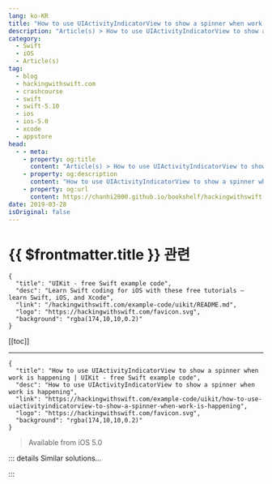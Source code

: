 ```yaml
---
lang: ko-KR
title: "How to use UIActivityIndicatorView to show a spinner when work is happening"
description: "Article(s) > How to use UIActivityIndicatorView to show a spinner when work is happening"
category:
  - Swift
  - iOS
  - Article(s)
tag: 
  - blog
  - hackingwithswift.com
  - crashcourse
  - swift
  - swift-5.10
  - ios
  - ios-5.0
  - xcode
  - appstore
head:
  - - meta:
    - property: og:title
      content: "Article(s) > How to use UIActivityIndicatorView to show a spinner when work is happening"
    - property: og:description
      content: "How to use UIActivityIndicatorView to show a spinner when work is happening"
    - property: og:url
      content: https://chanhi2000.github.io/bookshelf/hackingwithswift.com/example-code/uikit/how-to-use-uiactivityindicatorview-to-show-a-spinner-when-work-is-happening.html
date: 2019-03-28
isOriginal: false
---
```


# {{ $frontmatter.title }} 관련

```component VPCard
{
  "title": "UIKit - free Swift example code",
  "desc": "Learn Swift coding for iOS with these free tutorials – learn Swift, iOS, and Xcode",
  "link": "/hackingwithswift.com/example-code/uikit/README.md",
  "logo": "https://hackingwithswift.com/favicon.svg",
  "background": "rgba(174,10,10,0.2)"
}
```

[[toc]]

---

```component VPCard
{
  "title": "How to use UIActivityIndicatorView to show a spinner when work is happening | UIKit - free Swift example code",
  "desc": "How to use UIActivityIndicatorView to show a spinner when work is happening",
  "link": "https://hackingwithswift.com/example-code/uikit/how-to-use-uiactivityindicatorview-to-show-a-spinner-when-work-is-happening",
  "logo": "https://hackingwithswift.com/favicon.svg",
  "background": "rgba(174,10,10,0.2)"
}
```

> Available from iOS 5.0

<!-- TODO: 작성 -->

<!--
If you need a simple visual way to show users that some activity is happening, `UIActivityIndicatorView` is the easiest approach. In fact, if you create a dedicated activity indicator view controller, you can cause the whole screen to dim without much code.

To try it out, create a new Cocoa Touch Class called SpinnerViewController, then give it this code:

import UIKit

```swift
class SpinnerViewController: UIViewController {
    var spinner = UIActivityIndicatorView(style: .whiteLarge)

    override func loadView() {
        view = UIView()
        view.backgroundColor = UIColor(white: 0, alpha: 0.7)

        spinner.translatesAutoresizingMaskIntoConstraints = false
        spinner.startAnimating()
        view.addSubview(spinner)

        spinner.centerXAnchor.constraint(equalTo: view.centerXAnchor).isActive = true
        spinner.centerYAnchor.constraint(equalTo: view.centerYAnchor).isActive = true
    }
}
```

You can now use view controller containment to embed that inside your current view controller so that it disables your controls. Something like this ought to be enough to get you started:

```swift
func createSpinnerView() {
    let child = SpinnerViewController()

    // add the spinner view controller
    addChild(child)
    child.view.frame = view.frame
    view.addSubview(child.view)
    child.didMove(toParent: self)

    // wait two seconds to simulate some work happening
    DispatchQueue.main.asyncAfter(deadline: .now() + 2) {
        // then remove the spinner view controller
        child.willMove(toParent: nil)
        child.view.removeFromSuperview()
        child.removeFromParent()
    }
}
```

-->

::: details Similar solutions…

<!--
/quick-start/swiftui/how-to-configure-core-data-to-work-with-swiftui">How to configure Core Data to work with SwiftUI 
/quick-start/swiftui/swiftui-tips-and-tricks">SwiftUI tips and tricks 
/quick-start/swiftui/how-to-show-a-map-view">How to show a Map view 
/example-code/language/how-to-detect-when-the-system-is-under-pressure-and-you-should-reduce-your-work">How to detect when the system is under pressure and you should reduce your work 
/quick-start/swiftui/how-to-show-annotations-in-a-map-view">How to show annotations in a Map view</a>
-->

:::

